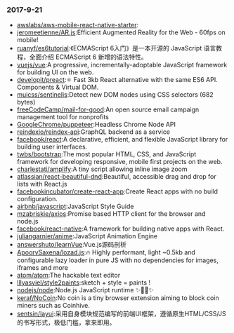 ### 2017-9-21 
* [awslabs/aws-mobile-react-native-starter](https://github.com//awslabs/aws-mobile-react-native-starter): 
* [jeromeetienne/AR.js](https://github.com//jeromeetienne/AR.js):Efficient Augmented Reality for the Web - 60fps on mobile! 
* [ruanyf/es6tutorial](https://github.com//ruanyf/es6tutorial):《ECMAScript 6入门》是一本开源的 JavaScript 语言教程，全面介绍 ECMAScript 6 新增的语法特性。 
* [vuejs/vue](https://github.com//vuejs/vue):A progressive, incrementally-adoptable JavaScript framework for building UI on the web. 
* [developit/preact](https://github.com//developit/preact):⚛️ Fast 3kb React alternative with the same ES6 API. Components & Virtual DOM. 
* [muicss/sentineljs](https://github.com//muicss/sentineljs):Detect new DOM nodes using CSS selectors (682 bytes) 
* [freeCodeCamp/mail-for-good](https://github.com//freeCodeCamp/mail-for-good):An open source email campaign management tool for nonprofits 
* [GoogleChrome/puppeteer](https://github.com//GoogleChrome/puppeteer):Headless Chrome Node API 
* [reindexio/reindex-api](https://github.com//reindexio/reindex-api):GraphQL backend as a service 
* [facebook/react](https://github.com//facebook/react):A declarative, efficient, and flexible JavaScript library for building user interfaces. 
* [twbs/bootstrap](https://github.com//twbs/bootstrap):The most popular HTML, CSS, and JavaScript framework for developing responsive, mobile first projects on the web. 
* [charlestati/amplify](https://github.com//charlestati/amplify):A tiny script allowing inline image zoom 
* [atlassian/react-beautiful-dnd](https://github.com//atlassian/react-beautiful-dnd):Beautiful, accessible drag and drop for lists with React.js 
* [facebookincubator/create-react-app](https://github.com//facebookincubator/create-react-app):Create React apps with no build configuration. 
* [airbnb/javascript](https://github.com//airbnb/javascript):JavaScript Style Guide 
* [mzabriskie/axios](https://github.com//mzabriskie/axios):Promise based HTTP client for the browser and node.js 
* [facebook/react-native](https://github.com//facebook/react-native):A framework for building native apps with React. 
* [juliangarnier/anime](https://github.com//juliangarnier/anime):JavaScript Animation Engine 
* [answershuto/learnVue](https://github.com//answershuto/learnVue):Vue.js源码剖析 
* [ApoorvSaxena/lozad.js](https://github.com//ApoorvSaxena/lozad.js):🔥 Highly performant, light ~0.5kb and configurable lazy loader in pure JS with no dependencies for images, iframes and more 
* [atom/atom](https://github.com//atom/atom):The hackable text editor 
* [lllyasviel/style2paints](https://github.com//lllyasviel/style2paints):sketch + style = paints ! 
* [nodejs/node](https://github.com//nodejs/node):Node.js JavaScript runtime ✨🐢🚀✨ 
* [keraf/NoCoin](https://github.com//keraf/NoCoin):No coin is a tiny browser extension aiming to block coin miners such as Coinhive. 
* [sentsin/layui](https://github.com//sentsin/layui):采用自身模块规范编写的前端UI框架，遵循原生HTML/CSS/JS的书写形式，极低门槛，拿来即用。 

